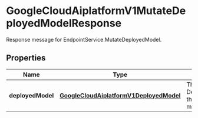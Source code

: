

# GoogleCloudAiplatformV1MutateDeployedModelResponse

Response message for EndpointService.MutateDeployedModel.

## Properties

| Name | Type | Description | Notes |
|------------ | ------------- | ------------- | -------------|
|**deployedModel** | [**GoogleCloudAiplatformV1DeployedModel**](GoogleCloudAiplatformV1DeployedModel.md) | The DeployedModel that&#39;s being mutated. |  [optional] |



